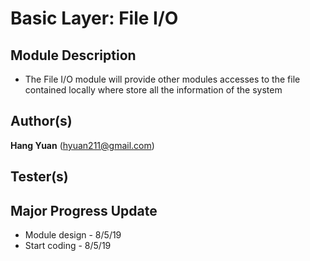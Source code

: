 # Basic Layer: File I/O
## Module Description
* The File I/O module will provide other modules accesses to the file contained locally where store all the
information of the system  

## Author(s)
**Hang Yuan** (hyuan211@gmail.com)  

## Tester(s)


## Major Progress Update
* Module design  - 8/5/19  
* Start coding   - 8/5/19  
